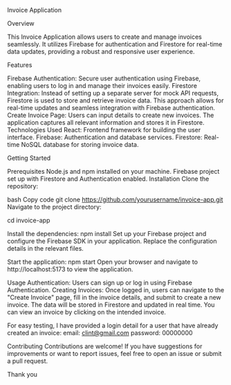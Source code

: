 Invoice Application

Overview

This Invoice Application allows users to create and manage invoices seamlessly. It utilizes Firebase for authentication and Firestore for real-time data updates, providing a robust and responsive user experience.

Features

Firebase Authentication: Secure user authentication using Firebase, enabling users to log in and manage their invoices easily.
Firestore Integration: Instead of setting up a separate server for mock API requests, Firestore is used to store and retrieve invoice data. This approach allows for real-time updates and seamless integration with Firebase authentication.
Create Invoice Page: Users can input details to create new invoices. The application captures all relevant information and stores it in Firestore.
Technologies Used
React: Frontend framework for building the user interface.
Firebase: Authentication and database services.
Firestore: Real-time NoSQL database for storing invoice data.

Getting Started

Prerequisites
Node.js and npm installed on your machine.
Firebase project set up with Firestore and Authentication enabled.
Installation
Clone the repository:

bash
Copy code
git clone https://github.com/yourusername/invoice-app.git
Navigate to the project directory:

cd invoice-app

Install the dependencies:
npm install
Set up your Firebase project and configure the Firebase SDK in your application. Replace the configuration details in the relevant files.

Start the application:
npm start
Open your browser and navigate to http://localhost:5173 to view the application.

Usage
Authentication: Users can sign up or log in using Firebase Authentication.
Creating Invoices: Once logged in, users can navigate to the "Create Invoice" page, fill in the invoice details, and submit to create a new invoice. The data will be stored in Firestore and updated in real time.
You can view an invoice by clicking on the intended invoice.

For easy testing, I have provided a login detail for a user that have already created an invoice: email: clint@gmail.com
password: 00000000

Contributing
Contributions are welcome! If you have suggestions for improvements or want to report issues, feel free to open an issue or submit a pull request.

Thank you 


